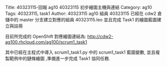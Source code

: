 Title: 40323115-回報 ag10 40323115 初步繪圖主機與連結
Category: ag10
Tags: 40323115, task1
Author: 40323115
ag10 組員 40323115 已經在 cdw2 倉儲中的 master 分支建立對應的組員 40323115.leo 並且完成 Task1 的繪圖藍圖建立與註冊

<!-- PELICAN_END_SUMMARY -->

目前所完成的 OpenShift 對應繪圖連結為: <a href="http://cdw2-ag100.rhcloud.com/ag100/scrum1_task1">http://cdw2-ag100.rhcloud.com/ag100/scrum1_task1</a>

其中已經在主程式中導入 scrum1_task1.py 中的 scrum1_task1 藍圖變數, 並且複製範例中的鏈條繪圖 ,準備進一步完成 Task1 協同任務.
